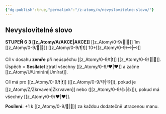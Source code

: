 ```yaml
---
{"dg-publish":true,"permalink":"/z-atomy/n/nevyslovitelne-slovo/"}
---
```


## Nevyslovitelné slovo  
**STUPEŇ 6**
**3 [[z_Atomy/A/AKCE\|AKCE]]**
[[z_Atomy/0-9/👊\|👊]] 1m
[[z_Atomy/0-9/📶\|📶]] [[z_Atomy/0-9/❗\|❗]] 10+[[z_Atomy/0-9/🗝\|🗝]]

Cíl v dosahu **zemře** při neúspěchu [[z_Atomy/0-9/❗\|❗]] [[z_Atomy/0-9/🧠\|🧠]]. 
Úspěch = **Sesílatel** ztratí všechny [[z_Atomy/0-9/❤\|❤]] a začne [[z_Atomy/U/Umírání\|Umírat]].

Cíl má pro [[z_Atomy/0-9/❗\|❗]] ([[z_Atomy/0-9/👎\|👎]]), pokud je [[z_Atomy/Z/Zkrvaven\|Zkrvaven]] nebo ([[z_Atomy/0-9/👍\|👍]]), pokud má všechny [[z_Atomy/0-9/❤\|❤]].

**Posílení:** +1 k [[z_Atomy/0-9/📶\|📶]] za každou dodatečně utracenou manu.